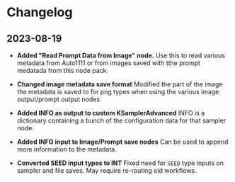 # Changelog

## 2023-08-19

- **Added "Read Prompt Data from Image" node.** Use this to read various metadata from Auto1111 or from images saved with tthe prompt medatada from this node pack.

- **Changed image metadata save format**  Modified the part of the image the metadata is saved to  for png types when using the various image output/prompt output nodes

- **Added INFO as output to custom KSamplerAdvanced**  INFO is a dictionary containing a bunch of the configuration data for that sampler node.

- **Added INFO input to Image/Prompt save nodes** Can be used to append more information to the metadata.

- **Converted SEED input types to INT** Fixed need for `SEED` type inputs on sampler and file saves.  May require re-routing old workflows.
